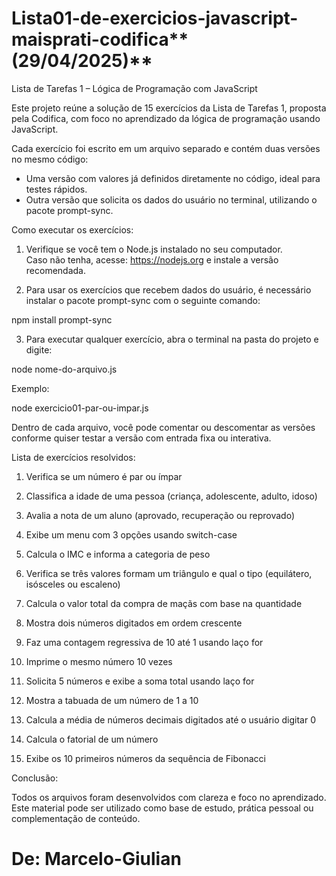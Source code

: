 # Lista01-de-exercicios-javascript-maisprati-codifica**(29/04/2025)**

Lista de Tarefas 1 – Lógica de Programação com JavaScript

Este projeto reúne a solução de 15 exercícios da Lista de Tarefas 1, proposta pela Codifica, com foco no aprendizado da lógica de programação usando JavaScript.

Cada exercício foi escrito em um arquivo separado e contém duas versões no mesmo código:
- Uma versão com valores já definidos diretamente no código, ideal para testes rápidos.
- Outra versão que solicita os dados do usuário no terminal, utilizando o pacote prompt-sync.

Como executar os exercícios:

1. Verifique se você tem o Node.js instalado no seu computador.  
   Caso não tenha, acesse: https://nodejs.org e instale a versão recomendada.

2. Para usar os exercícios que recebem dados do usuário, é necessário instalar o pacote prompt-sync com o seguinte comando:

npm install prompt-sync

3. Para executar qualquer exercício, abra o terminal na pasta do projeto e digite:

node nome-do-arquivo.js

Exemplo:

node exercicio01-par-ou-impar.js

Dentro de cada arquivo, você pode comentar ou descomentar as versões conforme quiser testar a versão com entrada fixa ou interativa.

Lista de exercícios resolvidos:

1. Verifica se um número é par ou ímpar

2. Classifica a idade de uma pessoa (criança, adolescente, adulto, idoso)

3. Avalia a nota de um aluno (aprovado, recuperação ou reprovado)

4. Exibe um menu com 3 opções usando switch-case

5. Calcula o IMC e informa a categoria de peso

6. Verifica se três valores formam um triângulo e qual o tipo (equilátero, isósceles ou escaleno)

7. Calcula o valor total da compra de maçãs com base na quantidade

8. Mostra dois números digitados em ordem crescente

9. Faz uma contagem regressiva de 10 até 1 usando laço for

10. Imprime o mesmo número 10 vezes

11. Solicita 5 números e exibe a soma total usando laço for

12. Mostra a tabuada de um número de 1 a 10

13. Calcula a média de números decimais digitados até o 
usuário digitar 0

14. Calcula o fatorial de um número

15. Exibe os 10 primeiros números da sequência de Fibonacci

Conclusão:

Todos os arquivos foram desenvolvidos com clareza e foco no aprendizado.  
Este material pode ser utilizado como base de estudo, prática pessoal ou complementação de conteúdo.

# De: Marcelo-Giulian
